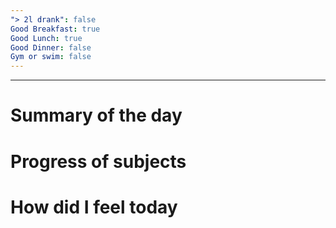 ```yaml
---
"> 2l drank": false
Good Breakfast: true
Good Lunch: true
Good Dinner: false
Gym or swim: false
---
```

  
---  
# Summary of the day  
  
# Progress of subjects  
  
# How did I feel today